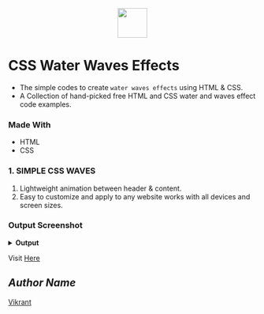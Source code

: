 <div align="center">
  <img height="60" src="https://user-images.githubusercontent.com/85709371/153715643-d0d2a5b8-3be9-41bc-9885-de1dc5808a20.png">
</div>

# CSS Water Waves Effects
- The simple codes to create `water waves effects` using HTML & CSS.
- A Collection of hand-picked free HTML and CSS water and waves effect code examples.

### Made With
- HTML
- CSS

### 1. SIMPLE CSS WAVES
1. Lightweight animation between header & content. 
2. Easy to customize and apply to any website works with all devices and screen sizes.

### Output Screenshot
<details><summary><b>Output</b></summary>
  <p align="center">
    <a href="Outputs/output 1.png"><img src="https://user-images.githubusercontent.com/85709371/155489248-f74977b9-e1fc-4f02-aa4e-4e748a121aac.png" alt="output 1"></a>
  </p>
</details>

Visit <a href="https://vikrant-v28.github.io/loader_animation/">Here</a>

## *Author Name*
[Vikrant](https://github.com/vikrant-v28)
